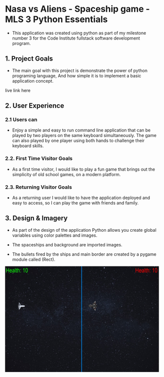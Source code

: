 # Nasa vs Aliens - Spaceship game - MLS 3 Python Essentials

-   This application was created using python as part of my milestone number 3 for the Code Institute fullstack software development program.

## 1. Project Goals

-   The main goal with this project is demonstrate the power of python programing language, And how simple it is to implement a
    basic application concept.

live link here

## 2. User Experience

### 2.1 Users can

-   Enjoy a simple and easy to run command line application that can be played by two players on the same keyboard simultaneously.
    The game can also played by one player using both hands to challenge their keyboard skills.

### 2.2. First Time Visitor Goals

-   As a first time visitor, I would like to play a fun game that brings out the simplicity of old school games, on a modern platform.

### 2.3. Returning Visitor Goals

-   As a returning user I would like to have the application deployed and easy to access, so I can play the game with friends and family.

## 3. Design & Imagery

-   As part of the design of the application Python allows you create global variables using color palettes and images.

-   The spaceships and background are imported images.

-   The bullets fired by the ships and main border are created by a pygame module called (Rect).

<img src="Assets\Screen_shots\game_screen_shot.jpg">
